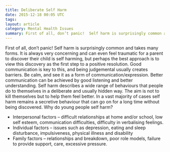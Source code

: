 ```yaml
---
title: Deliberate Self Harm
date: 2015-12-18 00:05 UTC
tags:
layout: article
category: Mental Health Issues
summary: First of all, don’t panic!  Self harm is surprisingly common and takes many forms.
---
```

First of all, don’t panic!  Self harm is surprisingly common and takes many forms.  It is always very concerning and can even feel traumatic for a parent to discover their child is self harming, but perhaps the best approach is to view this discovery as the first step to a positive resolution.  Good communication is key to this, and being judgemental usually creates barriers.  Be calm, and see it as a form of communication/expression.  Better communication can be achieved by good listening and better understanding.
Self harm describes a wide range of behaviours that people do to themselves in a deliberate and usually hidden way.  The aim is not to kill themselves but to help them feel better.  In a vast majority of cases self harm remains a secretive behaviour that can go on for a long time without being discovered.
Why do young people self harm?

- Interpersonal factors – difficult relationships at home and/or school, low self esteem, communication difficulties, difficulty in verbalising feelings.
- Individual factors – issues such as depression, eating and sleep disturbance, impulsiveness, physical illness and disability
- Family factors – relationships and breakdown, poor role models, failure to provide support, care, excessive pressure.

